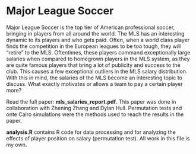 # Major League Soccer

Major League Soccer is the top tier of American professional soccer, bringing in players from all around the world. The MLS has an interesting dynamic to its players and who gets paid. Often, when a world class player finds the competition in the European leagues to be too tough, they will “retire” to the MLS. Oftentimes, these players command exceptionally large salaries when compared to homegrown players in the MLS system, as they are quite famous players that bring a lot of publicity and success to the club. This causes a few exceptional outliers in the MLS salary distribution. With this in mind, the salaries of the MLS become an interesting topic to discuss. What exactly motivates or allows a team to pay a certain player more?


Read the full paper: **mls_salaries_report.pdf**. This paper was done in collaboration with Zhening Zhang and Dylan Hull. Permutation tests and onte Calro simulations were the methods used to reach the results in the paper.


**analysis.R** contains R code for data processing and for analyzing the effects of player position on salary (permutation test). All work in this file is my own.